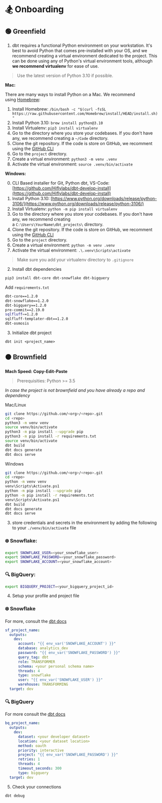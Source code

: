 # 🏂 Onboarding

## 🟢 Greenfield

1. dbt requires a functional Python environment on your workstation. It's best to avoid Python that comes pre-installed with your OS, and we recommend creating a virtual environment dedicated to the project. This can be done using any of Python's virtual environment tools, although **we recommend virtualenv** for ease of use.

> Use the latest version of Python 3.10 if possible.

**Mac:**

There are many ways to install Python on a Mac. We recommend using [Homebrew](https://brew.sh/):

1. Install Homebrew: `/bin/bash -c "$(curl -fsSL https://raw.githubusercontent.com/Homebrew/install/HEAD/install.sh)"`
2. Install Python 3.10: `brew install python@3.10`
3. Install Virtualenv: `pip3 install virtualenv`
4. Go to the directory where you store your codebases. If you don't have any, we recommend creating a `~/Code` directory.
5. Clone the git repository. If the code is store on GitHub, we recomment using the [GitHub CLI](https://cli.github.com/)
6. Go to the `project` directory.
7. Create a virtual environment: `python3 -m venv .venv`
8. Activate the virtual environment: `source .venv/bin/activate`

**Windows:**

0. CLI Based installer for Git, Python dbt, VS-Code: [https://github.com/Hiflylabs/dbt-develop-install](https://github.com/Hiflylabs/dbt-develop-install)
1. Install Python 3.10: [https://www.python.org/downloads/release/python-3106/](https://www.python.org/downloads/release/python-3106/)
2. Install Virtualenv: `python -m pip install virtualenv`
3. Go to the directory where you store your codebases. If you don't have any, we recommend creating a `C:\Users\YourName\dbt_projects\` directory.
4. Clone the git repository. If the code is store on GitHub, we recomment using the [GitHub CLI](https://cli.github.com/)
5. Go to the `project` directory.
6. Create a virtual environment: `python -m venv .venv`
7. Activate the virtual environment: `.\.venv\Scripts\activate`

> Make sure you add your virtualenv directory to `.gitignore` 

2. Install dbt dependencies

```bash
pip3 install dbt-core dbt-snowflake dbt-bigquery
```

Add `requirements.txt`

```bash
dbt-core==1.2.0
dbt-snowflake==1.2.0
dbt-bigquery==1.2.0
pre-commit==2.19.0
sqlfluff==1.2.0
sqlfluff-templater-dbt==1.2.0
dbt-osmosis
```

3. Initialize dbt project

```
dbt init <project_name>
```

## 🟤 Brownfield

**Mach Speed: Copy-Edit-Paste**

> Prerequisities: Python >= 3.5

*In case the project is not brownfield and you have already a repo and dependency*

Mac/Linux

```bash
git clone https://github.com/<org>/<repo>.git
cd <repo>
python3 -m venv venv
source venv/bin/activate
python3 -m pip install --upgrade pip
python3 -m pip install -r requirements.txt
source venv/bin/activate
dbt build
dbt docs generate
dbt docs serve
```

Windows

```bash
git clone https://github.com/<org>/<repo>.git
cd <repo>
python -m venv venv
venv\Scripts\Activate.ps1
python -m pip install --upgrade pip
python -m pip install -r requirements.txt
venv\Scripts\Activate.ps1
dbt build
dbt docs generate
dbt docs serve
```

3. store credentials and secrets in the environment by adding the following to your `./venv/bin/activate` file

### ❄️ Snowflake:

```bash
export SNOWFLAKE_USER=<your_snowflake_user>
export SNOWFLAKE_PASSWORD=<your_snowflake_password>
export SNOWFLAKE_ACCOUNT=<your_snowflake_account>
```
### 🔍 BigQuery:

```bash
export BIGQUERY_PROJECT=<your_bigquery_project_id>
```

4. Setup your profile and project file

### ❄️ Snowflake

For more, consult the [dbt docs](https://docs.getdbt.com/reference/warehouse-profiles/snowflake-profile)

```yaml
sf_project_name:
  outputs:
    dev:
      account: "{{ env_var('SNOWFLAKE_ACCOUNT') }}"
      database: analytics_dev
      password: "{{ env_var('SNOWFLAKE_PASSWORD') }}"
      query_tag: dbt
      role: TRANSFORMER
      schema: <your personal schema name>
      threads: 4
      type: snowflake
      user: "{{ env_var('SNOWFLAKE_USER') }}"
      warehouse: TRANSFORMING
  target: dev
```

### 🔍 BigQuery

For more consult the [dbt docs](https://docs.getdbt.com/reference/warehouse-profiles/bigquery-profile)

```yaml
bq_project_name:
  outputs:
    dev:
      dataset: <your developer dataset>
      location: <your dataset location>
      method: oauth
      priority: interactive
      project: "{{ env_var('SNOWFLAKE_PASSWORD') }}"
      retries: 1
      threads: 4
      timeout_seconds: 300
      type: bigquery
  target: dev
```

5. Check your connections

```bash
dbt debug
```
